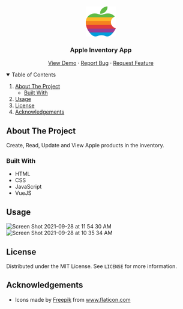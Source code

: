 <!--

<!-- PROJECT LOGO -->
<br />
<p align="center">
  <a href="https://github.com/Curlos/inventory-app">
    <img src="client/src/assets/apple_logo.svg" alt="Logo" width="80" height="80">
  </a>

  <h3 align="center">Apple Inventory App</h3>

  <p align="center">
    <a href="https://inventory-app-woad.vercel.app/">View Demo</a>
    ·
    <a href="https://inventory-app-woad.vercel.app/issues">Report Bug</a>
    ·
    <a href="https://inventory-app-woad.vercel.app/issues">Request Feature</a>
  </p>
</p>



<!-- TABLE OF CONTENTS -->
<details open="open">
  <summary>Table of Contents</summary>
  <ol>
    <li>
      <a href="#about-the-project">About The Project</a>
      <ul>
        <li><a href="#built-with">Built With</a></li>
      </ul>
    </li>
    <li><a href="#usage">Usage</a></li>
    <li><a href="#license">License</a></li>
    <li><a href="#acknowledgements">Acknowledgements</a></li>
  </ol>
</details>



<!-- ABOUT THE PROJECT -->
## About The Project

Create, Read, Update and View Apple products in the inventory.

### Built With

* HTML
* CSS
* JavaScript
* VueJS


<!-- USAGE EXAMPLES -->
## Usage
![Screen Shot 2021-09-28 at 11 54 30 AM](https://user-images.githubusercontent.com/41396365/135122398-05818abf-7d54-4ea7-811f-b77557ef003d.png)
![Screen Shot 2021-09-28 at 10 35 34 AM](https://user-images.githubusercontent.com/41396365/135108651-cd3742db-012c-49a8-b51c-f5365d8a521f.png)

<!-- LICENSE -->
## License

Distributed under the MIT License. See `LICENSE` for more information.


<!-- ACKNOWLEDGEMENTS -->
## Acknowledgements
* <div>Icons made by <a href="https://www.freepik.com" title="Freepik">Freepik</a> from <a href="https://www.flaticon.com/" title="Flaticon">www.flaticon.com</a></div>
